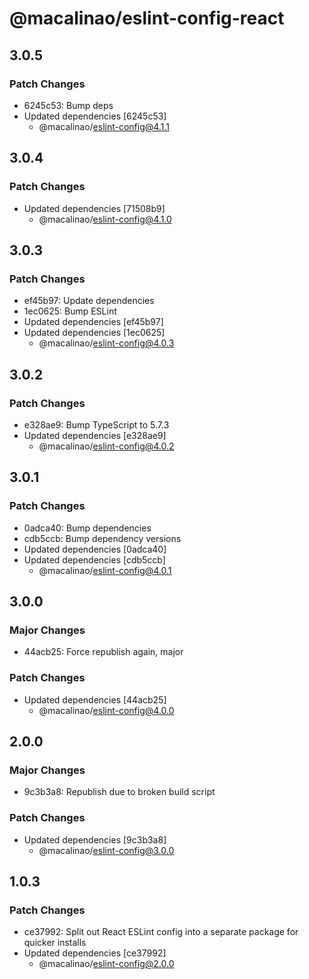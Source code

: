 # @macalinao/eslint-config-react

## 3.0.5

### Patch Changes

- 6245c53: Bump deps
- Updated dependencies [6245c53]
  - @macalinao/eslint-config@4.1.1

## 3.0.4

### Patch Changes

- Updated dependencies [71508b9]
  - @macalinao/eslint-config@4.1.0

## 3.0.3

### Patch Changes

- ef45b97: Update dependencies
- 1ec0625: Bump ESLint
- Updated dependencies [ef45b97]
- Updated dependencies [1ec0625]
  - @macalinao/eslint-config@4.0.3

## 3.0.2

### Patch Changes

- e328ae9: Bump TypeScript to 5.7.3
- Updated dependencies [e328ae9]
  - @macalinao/eslint-config@4.0.2

## 3.0.1

### Patch Changes

- 0adca40: Bump dependencies
- cdb5ccb: Bump dependency versions
- Updated dependencies [0adca40]
- Updated dependencies [cdb5ccb]
  - @macalinao/eslint-config@4.0.1

## 3.0.0

### Major Changes

- 44acb25: Force republish again, major

### Patch Changes

- Updated dependencies [44acb25]
  - @macalinao/eslint-config@4.0.0

## 2.0.0

### Major Changes

- 9c3b3a8: Republish due to broken build script

### Patch Changes

- Updated dependencies [9c3b3a8]
  - @macalinao/eslint-config@3.0.0

## 1.0.3

### Patch Changes

- ce37992: Split out React ESLint config into a separate package for quicker installs
- Updated dependencies [ce37992]
  - @macalinao/eslint-config@2.0.0
